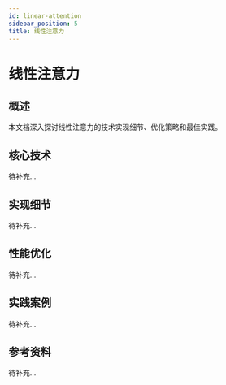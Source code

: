 ```yaml
---
id: linear-attention
sidebar_position: 5
title: 线性注意力
---
```


# 线性注意力

## 概述

本文档深入探讨线性注意力的技术实现细节、优化策略和最佳实践。

## 核心技术

待补充...

## 实现细节

待补充...

## 性能优化

待补充...

## 实践案例

待补充...

## 参考资料

待补充...
